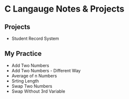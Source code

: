 # C Langauge Notes & Projects

## Projects

- Student Record System

## My Practice

- Add Two Numbers
- Add Two Numbers - Different Way 
- Average of n Numbers
- Srting Length
- Swap Two Numbers
- Swap Without 3rd Variable